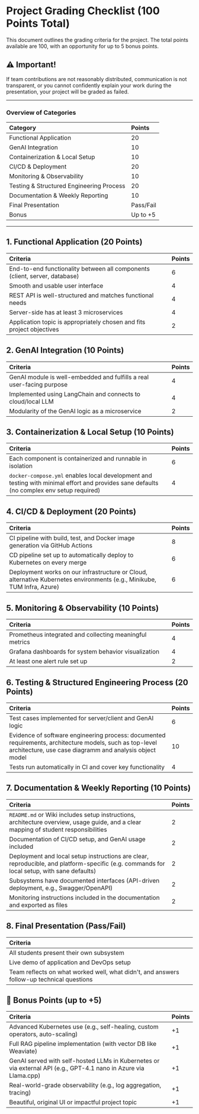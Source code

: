 # Project Grading Checklist (100 Points Total)

This document outlines the grading criteria for the project. The total points available are 100, with an opportunity for up to 5 bonus points.

## ⚠️ Important!

If team contributions are not reasonably distributed, communication is not transparent, or you cannot confidently explain your work during the presentation, your project will be graded as failed.

---

### Overview of Categories

| Category                         | Points   |
| :------------------------------- | :------- |
| Functional Application           | 20       |
| GenAI Integration                | 10       |
| Containerization & Local Setup   | 10       |
| CI/CD & Deployment               | 20       |
| Monitoring & Observability       | 10       |
| Testing & Structured Engineering Process | 20       |
| Documentation & Weekly Reporting | 10       |
| Final Presentation               | Pass/Fail|
| Bonus                            | Up to +5 |

---

## 1. Functional Application (20 Points)

| Criteria                                                                    | Points |
| :-------------------------------------------------------------------------- | :----- |
| End-to-end functionality between all components (client, server, database)  | 6      |
| Smooth and usable user interface                                            | 4      |
| REST API is well-structured and matches functional needs                    | 4      |
| Server-side has at least 3 microservices                                    | 4      |
| Application topic is appropriately chosen and fits project objectives     | 2      |

## 2. GenAI Integration (10 Points)

| Criteria                                                          | Points |
| :---------------------------------------------------------------- | :----- |
| GenAI module is well-embedded and fulfills a real user-facing purpose | 4      |
| Implemented using LangChain and connects to cloud/local LLM       | 4      |
| Modularity of the GenAI logic as a microservice                   | 2      |

## 3. Containerization & Local Setup (10 Points)

| Criteria                                                                                                                                              | Points |
| :---------------------------------------------------------------------------------------------------------------------------------------------------- | :----- |
| Each component is containerized and runnable in isolation                                                                                             | 6      |
| `docker-compose.yml` enables local development and testing with minimal effort and provides sane defaults (no complex env setup required) | 4      |

## 4. CI/CD & Deployment (20 Points)

| Criteria                                                                                                 | Points |
| :------------------------------------------------------------------------------------------------------- | :----- |
| CI pipeline with build, test, and Docker image generation via GitHub Actions                             | 8      |
| CD pipeline set up to automatically deploy to Kubernetes on every merge                                  | 6      |
| Deployment works on our infrastructure or Cloud, alternative Kubernetes environments (e.g., Minikube, TUM Infra, Azure) | 6      |

## 5. Monitoring & Observability (10 Points)

| Criteria                                          | Points |
| :------------------------------------------------ | :----- |
| Prometheus integrated and collecting meaningful metrics | 4      |
| Grafana dashboards for system behavior visualization  | 4      |
| At least one alert rule set up                    | 2      |

## 6. Testing & Structured Engineering Process (20 Points)

| Criteria                                                                                                                                       | Points |
| :--------------------------------------------------------------------------------------------------------------------------------------------- | :----- |
| Test cases implemented for server/client and GenAI logic                                                                                       | 6      |
| Evidence of software engineering process: documented requirements, architecture models, such as top-level architecture, use case diagramm and analysis object model | 10     |
| Tests run automatically in CI and cover key functionality                                                                                      | 4      |

## 7. Documentation & Weekly Reporting (10 Points)

| Criteria                                                                                                                                                                                                                                 | Points |
| :--------------------------------------------------------------------------------------------------------------------------------------------------------------------------------------------------------------------------------------- | :----- |
| `README.md` or Wiki includes setup instructions, architecture overview, usage guide, and a clear mapping of student responsibilities                                                                                           | 2      |
| Documentation of CI/CD setup, and GenAI usage included                                                                                                                                                                                 | 2      |
| Deployment and local setup instructions are clear, reproducible, and platform-specific (e.g. commands for local setup, with sane defaults)                                                                                             | 2      |
| Subsystems have documented interfaces (API-driven deployment, e.g., Swagger/OpenAPI)                                                                                                                                                 | 2      |
| Monitoring instructions included in the documentation and exported as files                                                                                                                                                            | 2      |

## 8. Final Presentation (Pass/Fail)

| Criteria                                                              |
| :-------------------------------------------------------------------- |
| All students present their own subsystem                              |
| Live demo of application and DevOps setup                             |
| Team reflects on what worked well, what didn't, and answers follow-up technical questions |

## 🏅 Bonus Points (up to +5)

| Criteria                                                                       | Points |
| :----------------------------------------------------------------------------- | :----- |
| Advanced Kubernetes use (e.g., self-healing, custom operators, auto-scaling)   | +1     |
| Full RAG pipeline implementation (with vector DB like Weaviate)                | +1     |
| GenAI served with self-hosted LLMs in Kubernetes or via external API (e.g., GPT-4.1 nano in Azure via Llama.cpp) | +1     |
| Real-world-grade observability (e.g., log aggregation, tracing)                | +1     |
| Beautiful, original UI or impactful project topic                              | +1     |
